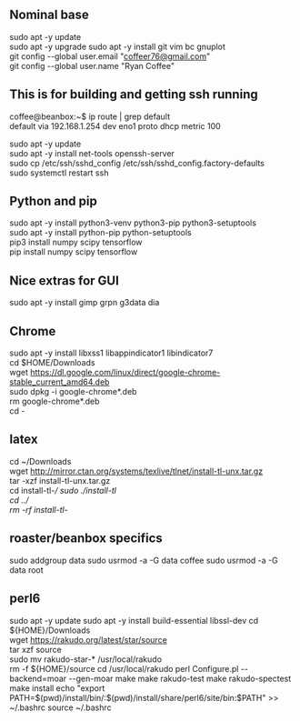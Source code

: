 ## Nominal base  
sudo apt -y update  
sudo apt -y upgrade
sudo apt -y install git vim bc gnuplot   
git config --global user.email "coffeer76@gmail.com"  
git config --global user.name "Ryan Coffee"  


## This is for building and getting ssh running  

coffee@beanbox:~$ ip route | grep default  
default via 192.168.1.254 dev eno1 proto dhcp metric 100   

sudo apt -y update  
sudo apt -y install net-tools openssh-server  
sudo cp /etc/ssh/sshd_config /etc/ssh/sshd_config.factory-defaults  
sudo systemctl restart ssh  

## Python and pip  
sudo apt -y install python3-venv python3-pip python3-setuptools  
sudo apt -y install python-pip python-setuptools  
pip3 install numpy scipy tensorflow  
pip install numpy scipy	tensorflow    

## Nice extras for GUI   
sudo apt -y install gimp grpn g3data dia  

## Chrome
sudo apt -y install libxss1 libappindicator1 libindicator7  
cd $HOME/Downloads  
wget https://dl.google.com/linux/direct/google-chrome-stable_current_amd64.deb  
sudo dpkg -i google-chrome*.deb  
rm google-chrome*.deb  
cd -

## latex  
cd ~/Downloads  
wget http://mirror.ctan.org/systems/texlive/tlnet/install-tl-unx.tar.gz  
tar -xzf install-tl-unx.tar.gz  
cd install-tl-*/
sudo ./install-tl  
cd ../  
rm -rf install-tl-*  

## roaster/beanbox specifics
sudo addgroup data 
sudo usrmod -a -G data coffee
sudo usrmod -a -G data root

## perl6   
sudo apt -y update
sudo apt -y install build-essential libssl-dev
cd ${HOME}/Downloads  
wget https://rakudo.org/latest/star/source  
tar xzf source  
sudo mv rakudo-star-* /usr/local/rakudo  
rm -f ${HOME}/source
cd /usr/local/rakudo
perl Configure.pl --backend=moar --gen-moar
make
make rakudo-test
make rakudo-spectest
make install
echo "export PATH=$(pwd)/install/bin/:$(pwd)/install/share/perl6/site/bin:\$PATH" >> ~/.bashrc
source ~/.bashrc

